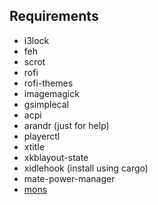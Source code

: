 ## Requirements

- i3lock
- feh
- scrot
- rofi
- rofi-themes
- imagemagick
- gsimplecal
- acpi
- arandr (just for help)
- playerctl
- xtitle
- xkblayout-state
- xidlehook (install using cargo)
- mate-power-manager
- [mons](https://github.com/Ventto/mons)
